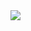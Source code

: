 <a href="https://azuredeploy.net/?repository=https://github.com/digeler/customscript-/tree/master/vmss%2vmssexistwindows.json" target="_blank">
    <img src="http://azuredeploy.net/deploybutton.png"/>
</a>